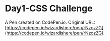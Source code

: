 # Day1-CSS Challenge

A Pen created on CodePen.io. Original URL: [https://codepen.io/wizardishere/pen/rNzozZG](https://codepen.io/wizardishere/pen/rNzozZG).


